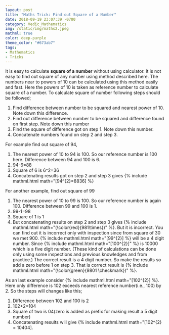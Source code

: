 ```yaml
---
layout: post
title: "Maths Trick: Find out Square of a Number"
date: 2018-09-19 23:07:39 -0700
category: Vedic_Mathematics
img: /static/img/maths2.jpeg
mathml: true
color: deep-purple
theme_color: "#673ab7"
tags: 
- Mathematics
- Tricks
---
```


It is easy to calculate **square of a number** without using calculator. It is not easy to find out square of any number using method described here. The numbers near to powers of 10 can be calculated using this method easily and fast. Here the powers of 10 is taken as reference number to calculate square of a number. To calculate square of number following steps should be followed;

1. Find difference between number to be squared and nearest power of 10. Note down this difference.
2. Find out difference between number to be squared and difference found on first step. Note down this number
3. Find the square of difference got on step 1. Note down this number.
4. Concatenate numbers found on step 2 and step 3.

For example find out square of 94,
1. The nearest power of 10 to 94 is 100. So our reference number is 100 here. Difference between 94 and 100 is 6.
2. 94-6=88
3. Square of 6 is 6^2=36
4. Concatenating results got on step 2 and step 3 gives {% include mathml.html math="\[94^{2}=8836\] %}

For another example, find out square of 99
1. The nearest power of 10 to 99 is 100. So our reference number is again 100. Difference between 99 and 100 is 1.
2. 99-1=98
3. Square of 1 is 1
4. But concatenating results on step 2 and step 3 gives {% include mathml.html math="\(\color{red}{981\times}\)" %}. But it is incorrect. You can find out it is incorrect only with inspection since from square of 30 we met 900. {% include mathml.html math="\[99^{2}\] %} will be a 4 digit number. Since {% include mathml.html math="\[100^{2}\]" %} is 10000 which is a five digit number. (These kind of calculations can be done only using some inspections and previous knowledges and from practice.) The correct result is a 4 digit number. So make the results so add a zero before 1 on step 3. That is correct result is {% include mathml.html math="\(\color{green}{9801 \checkmark}\)" %}.

As an last example consider {% include mathml.html math="\[102^{2}\] %}. Here only difference is 102 exceeds nearest reference number(i.e., 100) by 2. So the steps will changes like this;
1. Difference between 102 and 100 is 2
2. 102+2=104
3. Square of two is 04(zero is added as prefix for making result a 5 digit number)
4. Concatenating results will give {% include mathml.html math="\[102^{2} = 10404\].

